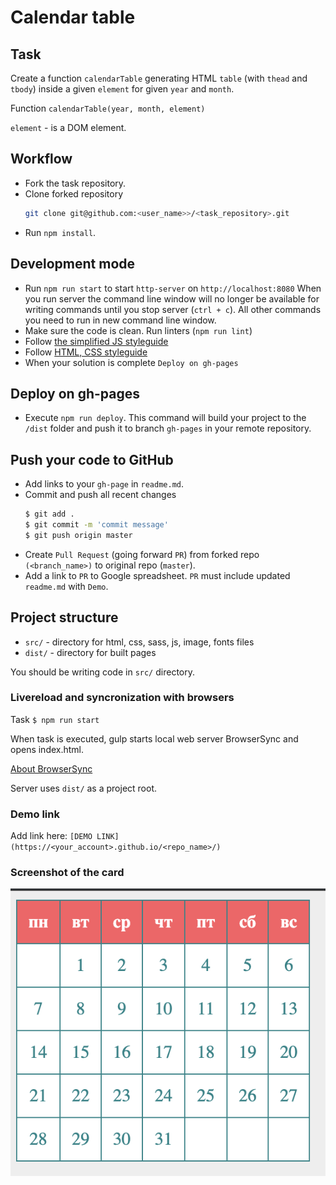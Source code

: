 # Calendar table

## Task

Create a function `calendarTable` generating HTML `table` (with `thead` and `tbody`) inside a given `element` for given `year` and `month`.

Function `calendarTable(year, month, element)`

`element` - is a DOM element.

## Workflow

- Fork the task repository.
- Clone forked repository 
    ```bash
    git clone git@github.com:<user_name>>/<task_repository>.git
    ```
- Run `npm install`.

## Development mode 

- Run `npm run start` to start `http-server` on `http://localhost:8080`
    When you run server the command line window will no longer be available for 
    writing commands until you stop server (`ctrl + c`). All other commands you 
    need to run in new command line window.
- Make sure the code is clean. Run linters (`npm run lint`)
- Follow [the simplified JS styleguide](https://mate-academy.github.io/style-guides/javascript-standard-modified)
- Follow [HTML, CSS styleguide](https://mate-academy.github.io/style-guides/htmlcss.html)
- When your solution is complete `Deploy on gh-pages`

## Deploy on gh-pages

- Execute `npm run deploy`. This command will build your project to the 
`/dist` folder and push it to branch `gh-pages` in your remote repository. 

## Push your code to GitHub

- Add links to your `gh-page` in `readme.md`.
- Commit and push all recent changes
  ```bash
  $ git add .
  $ git commit -m 'commit message'
  $ git push origin master
  ```
- Create `Pull Request` (going forward `PR`) from forked repo `(<branch_name>)` to original repo (`master`).
- Add a link to `PR` to Google spreadsheet. `PR` must include updated `readme.md` with `Demo`.

## Project structure

- `src/` - directory for html, css, sass, js, image, fonts files
- `dist/` - directory for built pages

You should be writing code in `src/` directory.

### Livereload and syncronization with browsers

Task `$ npm run start`

When task is executed, gulp starts local web server BrowserSync and opens index.html.  

[About BrowserSync](http://www.browsersync.io/)  

Server uses `dist/` as a project root.

### Demo link

Add link here: `[DEMO LINK](https://<your_account>.github.io/<repo_name>/)`

### Screenshot of the card
![screenshot](./example/example-calendar.png)

